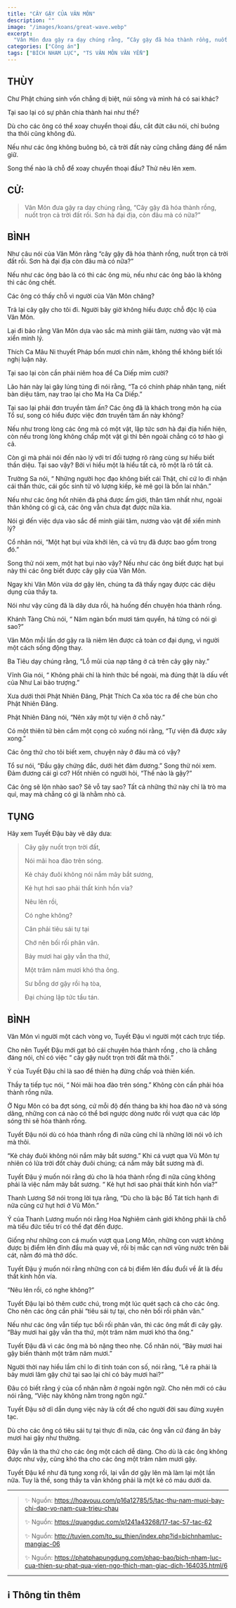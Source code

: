 ```yaml
---
title: "CÂY GẬY CỦA VÂN MÔN"
description: ""
image: "/images/koans/great-wave.webp"
excerpt: 
  "Vân Môn đưa gậy ra dạy chúng rằng, “Cây gậy đã hóa thành rồng, nuốt trọn cả trời đất rồi. Sơn hà đại địa, còn đâu mà có nữa?”"
categories: ["Công án"]
tags: ["BÍCH NHAM LỤC", "TS VÂN MÔN VĂN YỂN"]
---
```


## THÙY

Chư Phật chúng sinh vốn chẳng dị biệt, núi sông và mình há có sai khác? 

Tại sao lại có sự phân chia thành hai như thế? 

Dù cho các ông có thể xoay chuyển thoại đầu, cắt đứt câu nói, chỉ buông tha thôi cũng không đủ. 

Nếu như các ông không buông bỏ, cả trời đất này cũng chẳng đáng để nắm giữ. 

Song thế nào là chỗ để xoay chuyển thoại đầu? Thử nêu lên xem. 

## CỬ:

> Vân Môn đưa gậy ra dạy chúng rằng, “Cây gậy đã hóa thành rồng, nuốt trọn cả trời đất rồi. Sơn hà đại địa, còn đâu mà có nữa?”

## BÌNH

Như câu nói của Vân Môn rằng “cây gậy đã hóa thành rồng, nuốt trọn cả trời đất rồi. Sơn hà đại địa còn đâu mà có nữa?” 

Nếu như các ông bảo là có thì các ông mù, nếu như các ông bảo là không thì các ông chết. 

Các ông có thấy chỗ vì người của Vân Môn chăng? 

Trả lại cây gậy cho tôi đi. Người bây giờ không hiểu được chỗ độc lộ của Vân Môn. 

Lại đi bảo rằng Vân Môn dựa vào sắc mà minh giải tâm, nương vào vật mà xiển minh lý. 

Thích Ca Mâu Ni thuyết Pháp bốn mươi chín năm, không thể không biết lối nghị luận này. 

Tại sao lại còn cần phải niêm hoa để Ca Diếp mỉm cười? 

Lão hán này lại gây lúng túng đi nói rằng, “Ta có chính pháp nhãn tạng, niết bàn diệu tâm, nay trao lại cho Ma Ha Ca Diếp.” 

Tại sao lại phải đơn truyền tâm ấn? Các ông đã là khách trong môn hạ của Tổ sư, song có hiểu được việc đơn truyền tâm ấn này không?

Nếu như trong lòng các ông mà có một vật, lập tức sơn hà đại địa hiển hiện, còn nếu trong lòng không chấp một vật gì thì bên ngoài chẳng có tơ hào gì cả. 

Còn gì mà phải nói đến nào lý với trí đối tượng rõ ràng cùng sự hiểu biết thần diệu. Tại sao vậy? Bởi vì hiểu một là hiểu tất cả, rõ một là rõ tất cả. 

Trường Sa nói, “ Những người học đạo không biết cái Thật, chỉ cứ lo đi nhận cái thần thức, cái gốc sinh tử vô lượng kiếp, kẻ mê gọi là bổn lai nhân.” 

Nếu như các ông hốt nhiên đả phá được ấm giới, thân tâm nhất như, ngoài thân không có gì cả, các ông vẫn chưa đạt được nữa kia. 

Nói gì đến việc dựa vào sắc để minh giải tâm, nương vào vật để xiển minh lý?

Cổ nhân nói, “Một hạt bụi vừa khởi lên, cả vũ trụ đã được bao gồm trong đó.” 

Song thử nói xem, một hạt bụi nào vậy? Nếu như các ông biết được hạt bụi này thì các ông biết được cây gậy của Vân Môn. 

Ngay khi Vân Môn vừa dơ gậy lên, chúng ta đã thấy ngay được các diệu dụng của thầy ta. 

Nói như vậy cũng đã là dây dưa rồi, hà huống đến chuyện hóa thành rồng. 

Khánh Tàng Chủ nói, “ Năm ngàn bốn mươi tám quyển, há từng có nói gì sao?” 

Vân Môn mỗi lần dơ gậy ra là niêm lên được cả toàn cơ đại dụng, vì người một cách sống động thay.

Ba Tiêu dạy chúng rằng, “Lỗ mũi của nạp tăng ở cả trên cây gậy này.” 

Vĩnh Gia nói, “ Không phải chỉ là hình thức bề ngoài, mà đúng thật là dấu vết của Như Lai bảo trượng.” 

Xưa dưới thời Phật Nhiên Đăng, Phật Thích Ca xõa tóc ra để che bùn cho Phật Nhiên Đăng. 

Phật Nhiên Đăng nói, “Nên xây một tự viện ở chỗ này.” 

Có một thiên tử bèn cắm một cọng cỏ xuống nói rằng, “Tự viện đã được xây xong.” 

Các ông thử cho tôi biết xem, chuyện này ở đâu mà có vậy?

Tổ sư nói, “Đầu gậy chứng đắc, dưới hét đảm đương.” Song thử nói xem. Đảm đương cái gì cơ? Hốt nhiên có người hỏi, “Thế nào là gậy?” 

Các ông sẽ lộn nhào sao? Sẽ vỗ tay sao? Tất cả những thứ này chỉ là trò ma quỉ, may mà chẳng có gì là nhằm nhò cả.

## TỤNG

Hãy xem Tuyết Đậu bày vẽ dây dưa:

> Cây gậy nuốt trọn trời đất,
>
> Nói mãi hoa đào trên sóng.
>
> Kẻ cháy đuôi không nói nắm mây bắt sương,
>
> Kẻ hụt hơi sao phải thất kinh hồn vía?
>
> Nêu lên rồi,
>
> Có nghe không?
>
> Cân phải tiêu sái tự tại
>
> Chớ nên bối rối phân vân.
>
> Bảy mươi hai gậy vẫn tha thứ,
>
> Một trăm năm mươi khó tha ông.
>
> Sư bỗng dơ gậy rồi hạ tòa,
>
> Đại chúng lập tức tẩu tán.

## BÌNH

Vân Môn vì người một cách vòng vo, Tuyết Đậu vì người một cách trực tiếp. 

Cho nên Tuyết Đậu mới gạt bỏ cái chuyên hóa thành rồng , cho là chẳng đáng nói, chỉ có việc “ cây gậy nuốt trọn trời đất mà thôi.” 

Ý của Tuyết Đậu chỉ là sao để thiên hạ đừng chấp voà thiên kiến. 

Thầy ta tiếp tục nói, “ Nói mãi hoa đào trên sóng.” Không còn cần phải hóa thành rồng nữa. 

Ở Ngu Môn có ba đợt sóng, cứ mỗi độ đến tháng ba khi hoa đào nở và sóng dâng, những con cá nào có thể bơi ngược dòng nước rồi vượt qua các lớp sóng thì sẽ hóa thành rồng. 

Tuyết Đậu nói dù có hóa thành rồng đi nữa cũng chỉ là những lời nói vô ích mà thôi.

“Kẻ cháy đuôi không nói nắm mây bắt sương.” Khi cá vượt qua Vũ Môn tự nhiên có lửa trời đốt chày đuôi chúng; cá nắm mây bắt sương mà đi. 

Tuyết Đậu ý muốn nói rằng dù cho là hóa thành rồng đi nữa cũng không phải là việc nắm mây bắt sương. “ Kẻ hụt hơi sao phải thất kinh hồn vía?” 

Thanh Lương Sớ nói trong lời tựa rằng, “Dù cho là bậc Bồ Tát tích hạnh đi nữa cũng cứ hụt hơi ở Vũ Môn.”

Ý của Thanh Lương muốn nói rằng Hoa Nghiêm cảnh giới không phải là chỗ mà tiểu đức tiểu trí có thể đạt đến được. 

Giống như những con cá muốn vượt qua Long Môn, những con vượt không được bị điểm lên đỉnh đầu mà quay về, rồi bị mắc cạn nơi vũng nước trên bãi cát, nằm đó mà thở dốc. 

Tuyết Đậu ý muốn nói rằng những con cá bị điểm lên đầu đuổi về ắt là đều thất kinh hồn vía.

“Nêu lên rồi, có nghe không?” 

Tuyết Đậu lại bỏ thêm cước chú, trong một lúc quét sạch cả cho các ông. Cho nên các ông cần phải “tiêu sái tự tại, cho nên bối rối phân vân.” 

Nếu như các ông vẫn tiếp tục bối rối phân vân, thì các ông mất đi cây gậy. “Bảy mươi hai gậy vẫn tha thứ, một trăm năm mươi khó tha ông.” 

Tuyết Đậu đã vì các ông mà bỏ nặng theo nhẹ. Cổ nhân nói, “Bảy mươi hai gậy biến thành một trăm năm mươi.” 

Người thời nay hiểu lầm chỉ lo đi tính toán con số, nói rằng, “Lẽ ra phải là bảy mươi lăm gậy chứ tại sao lại chỉ có bảy mươi hai?” 

Đâu có biết rằng ý của cổ nhân nằm ở ngoài ngôn ngữ. Cho nên mới có câu nói rằng, “Việc này không nằm trong ngôn ngữ.” 

Tuyết Đậu sở dĩ dẫn dụng việc này là cốt để cho người đời sau đừng xuyên tạc. 

Dù cho các ông có tiêu sái tự tại thực đi nữa, các ông vẫn cứ đáng ăn bảy mươi hai gậy như thường. 

Đây vẫn là tha thứ cho các ông một cách dễ dàng. Cho dù là các ông không được như vậy, cũng khó tha cho các ông một trăm năm mươi gậy.

Tuyết Đậu kể như đã tụng xong rồi, lại vẫn dơ gậy lên mà làm lại một lần nữa. Tuy là thế, song thầy ta vẫn không phải là một kẻ có máu dưới da.

***

> ✨ Nguồn: https://hoavouu.com/p16a12785/5/tac-thu-nam-muoi-bay-chi-dao-vo-nam-cua-trieu-chau
>
> ✨ Nguồn: https://quangduc.com/p1241a43268/17-tac-57-tac-62
>
> ✨ Nguồn: http://tuvien.com/to_su_thien/index.php?id=bichnhamluc-mangiac-06
>
> ✨ Nguồn: https://phatphapungdung.com/phap-bao/bich-nham-luc-cua-thien-su-phat-qua-vien-ngo-thich-man-giac-dich-164035.html/6

***

## ℹ️ Thông tin thêm

[^1]: ⭐️ <a href="https://blog.phapthihoi.org/gt-member/ts-van-mon-van-yen/" target="_blank">TS VÂN MÔN VĂN YỂN</a>
